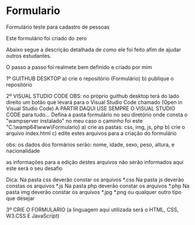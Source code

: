 # Formulario
 Formulário teste para cadastro de pessoas

 Este formulário foi criado do zero

 Abaixo segue a descrição detalhada de como ele foi feito afim de ajudar outros estudantes.

 O passo a passo foi realmete bem definido e criado por mim

1º GUITHUB DESKTOP 
a) crie o repositório (Formulário)
b) publique o repositório 

2º VISUAL STUDIO CODE
OBS: no próprio guithub desktop terá do lado direito um botão que levará para o Visual Studio Code chamado (Open in Visual Studio Code)
A PARTIR DAQUI USE SEMPRE O VISUAL STUDIO CODE para tudo...
Defina a pasta formulário no seu diretório onde consta o "wampserver instalado" no meu caso o caminho foi este "C:\wamp64\www\Formulario) 
a) crie as pastas: css, img, js, php
b) crie o arquivo index.html 
c) edite estes arquivos para a criação do formulário

obs: os dados dos formários serão: nome, idade, sexo, peso, altura, e nacionalidade

as informações para a edição destes arquivos não serão informados aqui este será o seu desafio

Dica:   Na pasta css deverão constar os arquivos *.css
        Na pasta js deverão constas os arquivos *.js
        Na pasta php deverão constar os arquivos *.php
        Na pasta img deverão constar os arquivos *.jpg *.png ou qualquer outro tipo que desejar


3º CRIE O FORMULARIO (a linguagem aqui utilizada será o HTML, CSS, W3.CSS E JavaScript)




